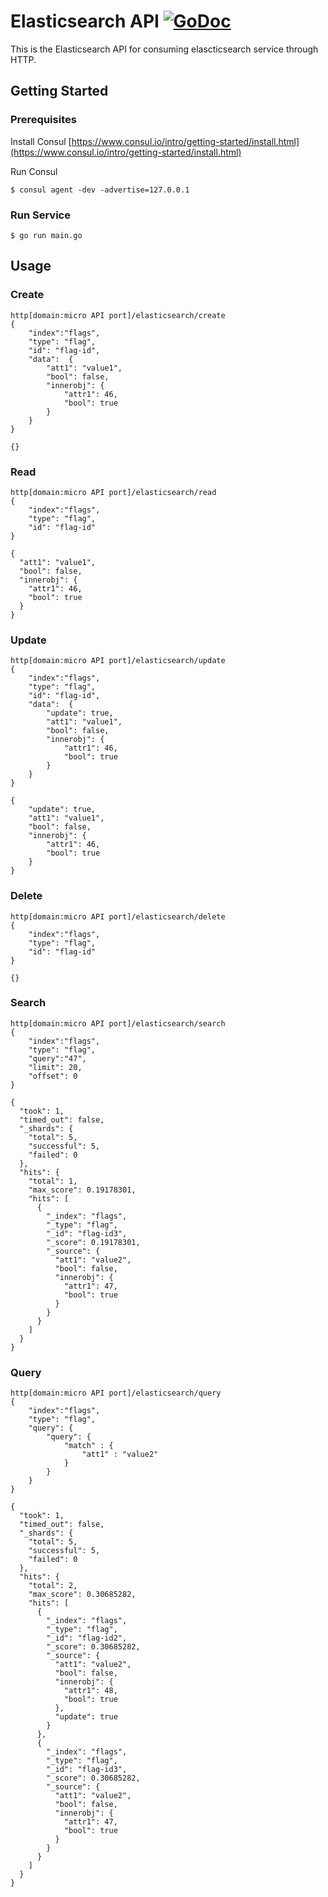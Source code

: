 # Elasticsearch API [![GoDoc](https://godoc.org/github.com/Rakanixu/elasticsearch/api?status.svg)](https://godoc.org/github.com/Rakanixu/elasticsearch/api)

This is the Elasticsearch API for consuming elascticsearch service through HTTP.

## Getting Started

### Prerequisites

Install Consul
[https://www.consul.io/intro/getting-started/install.html](https://www.consul.io/intro/getting-started/install.html)

Run Consul
```
$ consul agent -dev -advertise=127.0.0.1
```

### Run Service

```
$ go run main.go
```


## Usage 

### Create
```
http[domain:micro API port]/elasticsearch/create
{
    "index":"flags", 
    "type": "flag", 
    "id": "flag-id", 
    "data":  {
        "att1": "value1", 
        "bool": false, 
        "innerobj": {
            "attr1": 46,
            "bool": true
        }
    }
}

{}
```

### Read
```
http[domain:micro API port]/elasticsearch/read
{
    "index":"flags", 
    "type": "flag", 
    "id": "flag-id"
}

{
  "att1": "value1",
  "bool": false,
  "innerobj": {
    "attr1": 46,
    "bool": true
  }
}
```

### Update
```
http[domain:micro API port]/elasticsearch/update
{
    "index":"flags", 
    "type": "flag", 
    "id": "flag-id",
    "data":  {
        "update": true,
        "att1": "value1", 
        "bool": false, 
        "innerobj": {
            "attr1": 46,
            "bool": true
        }
    }
}

{
    "update": true,
    "att1": "value1", 
    "bool": false, 
    "innerobj": {
        "attr1": 46,
        "bool": true
    }
}
```

### Delete
```
http[domain:micro API port]/elasticsearch/delete
{
    "index":"flags", 
    "type": "flag", 
    "id": "flag-id"
}

{}
```

### Search
```
http[domain:micro API port]/elasticsearch/search
{
    "index":"flags", 
    "type": "flag", 
    "query":"47", 
    "limit": 20, 
    "offset": 0
}

{
  "took": 1,
  "timed_out": false,
  "_shards": {
    "total": 5,
    "successful": 5,
    "failed": 0
  },
  "hits": {
    "total": 1,
    "max_score": 0.19178301,
    "hits": [
      {
        "_index": "flags",
        "_type": "flag",
        "_id": "flag-id3",
        "_score": 0.19178301,
        "_source": {
          "att1": "value2",
          "bool": false,
          "innerobj": {
            "attr1": 47,
            "bool": true
          }
        }
      }
    ]
  }
}
```

### Query
```
http[domain:micro API port]/elasticsearch/query
{
    "index":"flags", 
    "type": "flag", 
    "query": {
        "query": { 
            "match" : {
                "att1" : "value2"
            }
        }
    }
}

{
  "took": 1,
  "timed_out": false,
  "_shards": {
    "total": 5,
    "successful": 5,
    "failed": 0
  },
  "hits": {
    "total": 2,
    "max_score": 0.30685282,
    "hits": [
      {
        "_index": "flags",
        "_type": "flag",
        "_id": "flag-id2",
        "_score": 0.30685282,
        "_source": {
          "att1": "value2",
          "bool": false,
          "innerobj": {
            "attr1": 48,
            "bool": true
          },
          "update": true
        }
      },
      {
        "_index": "flags",
        "_type": "flag",
        "_id": "flag-id3",
        "_score": 0.30685282,
        "_source": {
          "att1": "value2",
          "bool": false,
          "innerobj": {
            "attr1": 47,
            "bool": true
          }
        }
      }
    ]
  }
}
```
